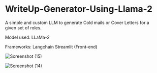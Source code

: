 # WriteUp-Generator-Using-Llama-2

A simple and custom LLM to generate Cold mails or Cover Letters for a given set of roles. 
 
 Model used:
 LLaMa-2

 Frameworks: 
 Langchain
 Streamlit (Front-end)


![Screenshot (15)](https://github.com/rajsaurav/WriteUp-Generator-Using-Llama-2/assets/35574674/8a7fb2ad-6eda-45d8-bc46-c1645188fe39)



![Screenshot (14)](https://github.com/rajsaurav/WriteUp-Generator-Using-Llama-2/assets/35574674/08e540bc-cb52-4f3b-9088-231bbde32fce)








